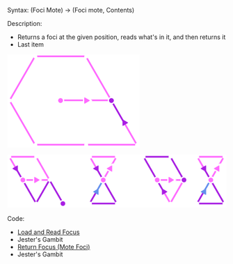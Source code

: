 Syntax:
(Foci Mote) -> (Foci mote, Contents)


Description:
* Returns a foci at the given position, reads what's in it, and then returns it
* Last item

![](../../../Images/Read%20Foci%20Pattern.png)

![](../../../Images/Read%20Foci%20Code.png)

Code:
* [Load and Read Focus](Direct%20Focus%20Interaction/Load%20and%20Read%20Focus.md)
* Jester's Gambit
* [Return Focus (Mote Foci)](Mote%20Foci/Return%20Focus%20(Mote%20Foci).md)
* Jester's Gambit